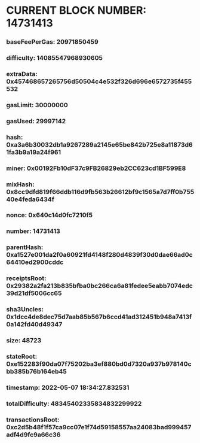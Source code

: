 # CURRENT BLOCK NUMBER: 14731413

### baseFeePerGas: 20971850459
### difficulty: 14085547968930605
### extraData: 0x457468657265756d50504c4e532f326d696e6572735f455532
### gasLimit: 30000000
### gasUsed: 29997142
### hash: 0xa3a6b30032db1a9267289a2145e65be842b725e8a11873d61fa3b9a19a24f961
### miner: 0x00192Fb10dF37c9FB26829eb2CC623cd1BF599E8
### mixHash: 0x8cc9dfd819f66ddb116d9fb563b26612bf9c1565a7d7ff0b75540e4feda6434f
### nonce: 0x640c14d0fc7210f5
### number: 14731413
### parentHash: 0xa1527e001da2f0a60921fd4148f280d4839f30d0dae66ad0c64410ed2900cddc
### receiptsRoot: 0x29382a2fa213b835bfba0bc266ca6a81fedee5eabb7074edc39d21df5006cc65
### sha3Uncles: 0x1dcc4de8dec75d7aab85b567b6ccd41ad312451b948a7413f0a142fd40d49347
### size: 48723
### stateRoot: 0xe152283f90da07f75202ba3ef880bd0d7320a937b978140cbb385b76b164eb45
### timestamp: 2022-05-07 18:34:27.832531
### totalDifficulty: 48345402335834832299922
### transactionsRoot: 0xc2d5b48f1f57ca9cc07e1f74d59158557aa24083bad999457adf4d9fc9a66c36
